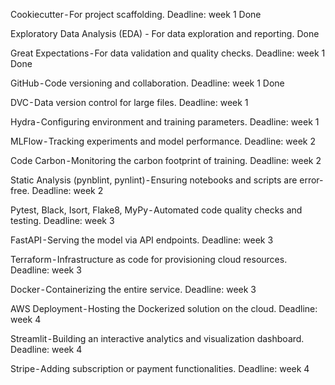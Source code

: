 Cookiecutter - For project scaffolding.
Deadline: week 1 
Done

Exploratory Data Analysis (EDA) - For data exploration and reporting.
Done

Great Expectations - For data validation and quality checks.
Deadline: week 1
Done

GitHub - Code versioning and collaboration.
Deadline: week 1
Done

DVC - Data version control for large files.
Deadline: week 1


Hydra - Configuring environment and training parameters.
Deadline: week 1

MLFlow - Tracking experiments and model performance.
Deadline: week 2

Code Carbon - Monitoring the carbon footprint of training.
Deadline: week 2

Static Analysis (pynblint, pynlint) - Ensuring notebooks and scripts are error-free.
Deadline: week 2

Pytest, Black, Isort, Flake8, MyPy - Automated code quality checks and testing.
Deadline: week 3

FastAPI - Serving the model via API endpoints.
Deadline: week 3

Terraform - Infrastructure as code for provisioning cloud resources.
Deadline: week 3

Docker - Containerizing the entire service.
Deadline: week 3

AWS Deployment - Hosting the Dockerized solution on the cloud.
Deadline: week 4

Streamlit - Building an interactive analytics and visualization dashboard.
Deadline: week 4

Stripe - Adding subscription or payment functionalities.
Deadline: week 4